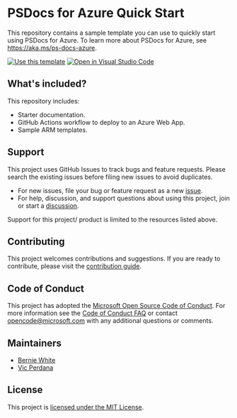 # PSDocs for Azure Quick Start

This repository contains a sample template you can use to quickly start using PSDocs for Azure.
To learn more about PSDocs for Azure, see https://aka.ms/ps-docs-azure.

[![Use this template](https://img.shields.io/static/v1?label=GitHub&message=Use%20this%20template&logo=github&color=007acc)](https://github.com/Azure/PSDocs.Azure-quickstart/generate)
[![Open in Visual Studio Code](https://open.vscode.dev/badges/open-in-vscode.svg)](https://open.vscode.dev/Azure/PSDocs.Azure-quickstart)

## What's included?

This repository includes:

- Starter documentation.
- GitHub Actions workflow to deploy to an Azure Web App.
- Sample ARM templates.

## Support

This project uses GitHub Issues to track bugs and feature requests.
Please search the existing issues before filing new issues to avoid duplicates.

- For new issues, file your bug or feature request as a new [issue].
- For help, discussion, and support questions about using this project, join or start a [discussion].

Support for this project/ product is limited to the resources listed above.

## Contributing

This project welcomes contributions and suggestions.
If you are ready to contribute, please visit the [contribution guide](CONTRIBUTING.md).

## Code of Conduct

This project has adopted the [Microsoft Open Source Code of Conduct](https://opensource.microsoft.com/codeofconduct/).
For more information see the [Code of Conduct FAQ](https://opensource.microsoft.com/codeofconduct/faq/)
or contact [opencode@microsoft.com](mailto:opencode@microsoft.com) with any additional questions or comments.

## Maintainers

- [Bernie White](https://github.com/BernieWhite)
- [Vic Perdana](https://github.com/vicperdana)

## License

This project is [licensed under the MIT License](LICENSE).

[issue]: https://github.com/Azure/PSDocs.Azure-quickstart/issues
[discussion]: https://github.com/Azure/PSDocs.Azure-quickstart/discussions
